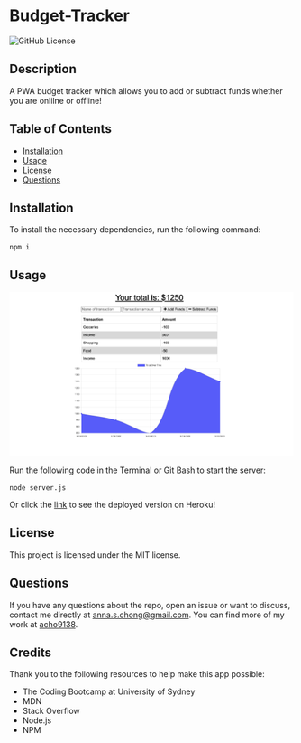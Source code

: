 # Budget-Tracker

![GitHub License](https://img.shields.io/badge/License-MIT-blue.svg)

## Description

A PWA budget tracker which allows you to add or subtract funds whether you are onlilne or offline!

## Table of Contents

* [Installation](#installation)
* [Usage](#usage)
* [License](#license)
* [Questions](#questions)

## Installation

To install the necessary dependencies, run the following command:

```
npm i
```

## Usage

![image](./public/assets/screenshot.png)

Run the following code in the Terminal or Git Bash to start the server:
```
node server.js
```
Or click the [link](https://evening-escarpment-58276.herokuapp.com/) to see the deployed version on Heroku!

## License

This project is licensed under the MIT license.

## Questions

If you have any questions about the repo, open an issue or want to discuss, contact me directly at anna.s.chong@gmail.com. You can find more of my work at [acho9138](https://github.com/acho9138/.).

## Credits

Thank you to the following resources to help make this app possible:

- The Coding Bootcamp at University of Sydney
- MDN
- Stack Overflow
- Node.js
- NPM